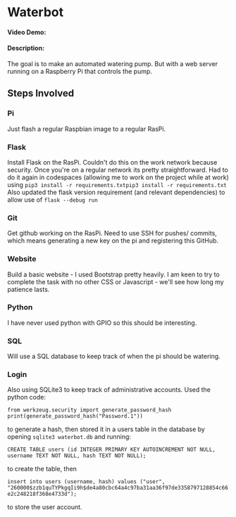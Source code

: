 # Waterbot
#### Video Demo:  <URL HERE>
#### Description:
The goal is to make an automated watering pump. But with a web server running on a Raspberry Pi that controls the pump. 

## Steps Involved
### Pi
  Just flash a regular Raspbian image to a regular RasPi.
### Flask
  Install Flask on the RasPi. Couldn't do this on the work network because security. Once you're on a regular network its pretty straightforward.
  Had to do it again in codespaces (allowing me to work on the project while at work) using 
  `pip3 install -r requirements.txtpip3 install -r requirements.txt`
  Also updated the flask version requirement (and relevant dependencies) to allow use of `flask --debug run`
  
### Git
  Get github working on the RasPi. Need to use SSH for pushes/ commits, which means generating a new key on the pi and registering this GitHub. 
### Website
  Build a basic website - I used Bootstrap pretty heavily. I am keen to try to complete the task with no other CSS or Javascript - we'll see how long my patience lasts.
### Python
  I have never used python with GPIO so this should be interesting.
### SQL
  Will use a SQL database to keep track of when the pi should be watering. 
### Login
  Also using SQLite3 to keep track of administrative accounts. 
  Used the python code:
  
`from werkzeug.security import generate_password_hash
print(generate_password_hash("Password.1"))`

to generate a hash, then stored it in a users table in the database by opening `sqlite3 waterbot.db` and running:

`CREATE TABLE users (id INTEGER PRIMARY KEY AUTOINCREMENT NOT NULL, username TEXT NOT NULL, hash TEXT NOT NULL);`

to create the table, then

`insert into users (username, hash) values ("user", "260000$zzb1quTYPkgqIi9h$de4a80cbc64a4c97ba31aa36f97de3358797128854c66e2c248218f368e4733d");`

to store the user account. 